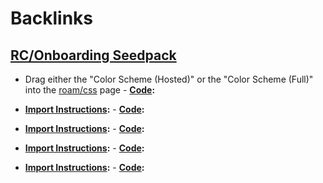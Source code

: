 
# Backlinks
## [RC/Onboarding Seedpack](<RC/Onboarding Seedpack.md>)
- Drag either the "Color Scheme (Hosted)" or the "Color Scheme (Full)" into the [roam/css](<roam/css.md>) page
            - **[Code](<Code.md>):**

- **[Import Instructions](<Import Instructions.md>):**
            - **[Code](<Code.md>):**

- **[Import Instructions](<Import Instructions.md>):**
            - **[Code](<Code.md>):**

- **[Import Instructions](<Import Instructions.md>):**
            - **[Code](<Code.md>):**

- **[Import Instructions](<Import Instructions.md>):**
            - **[Code](<Code.md>):**

